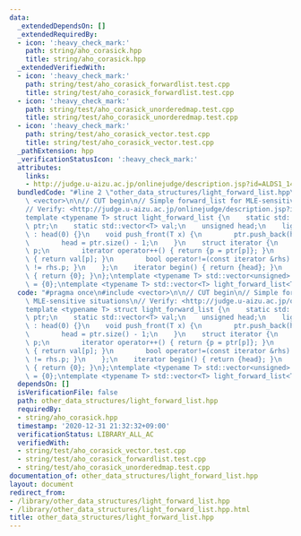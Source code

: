 ```yaml
---
data:
  _extendedDependsOn: []
  _extendedRequiredBy:
  - icon: ':heavy_check_mark:'
    path: string/aho_corasick.hpp
    title: string/aho_corasick.hpp
  _extendedVerifiedWith:
  - icon: ':heavy_check_mark:'
    path: string/test/aho_corasick_forwardlist.test.cpp
    title: string/test/aho_corasick_forwardlist.test.cpp
  - icon: ':heavy_check_mark:'
    path: string/test/aho_corasick_unorderedmap.test.cpp
    title: string/test/aho_corasick_unorderedmap.test.cpp
  - icon: ':heavy_check_mark:'
    path: string/test/aho_corasick_vector.test.cpp
    title: string/test/aho_corasick_vector.test.cpp
  _pathExtension: hpp
  _verificationStatusIcon: ':heavy_check_mark:'
  attributes:
    links:
    - http://judge.u-aizu.ac.jp/onlinejudge/description.jsp?id=ALDS1_14_D>
  bundledCode: "#line 2 \"other_data_structures/light_forward_list.hpp\"\n#include\
    \ <vector>\n\n// CUT begin\n// Simple forward_list for MLE-sensitive situations\n\
    // Verify: <http://judge.u-aizu.ac.jp/onlinejudge/description.jsp?id=ALDS1_14_D>\n\
    template <typename T> struct light_forward_list {\n    static std::vector<unsigned>\
    \ ptr;\n    static std::vector<T> val;\n    unsigned head;\n    light_forward_list()\
    \ : head(0) {}\n    void push_front(T x) {\n        ptr.push_back(head), val.push_back(x);\n\
    \        head = ptr.size() - 1;\n    }\n    struct iterator {\n        unsigned\
    \ p;\n        iterator operator++() { return {p = ptr[p]}; }\n        T &operator*()\
    \ { return val[p]; }\n        bool operator!=(const iterator &rhs) { return p\
    \ != rhs.p; }\n    };\n    iterator begin() { return {head}; }\n    iterator end()\
    \ { return {0}; }\n};\ntemplate <typename T> std::vector<unsigned> light_forward_list<T>::ptr\
    \ = {0};\ntemplate <typename T> std::vector<T> light_forward_list<T>::val = {0};\n"
  code: "#pragma once\n#include <vector>\n\n// CUT begin\n// Simple forward_list for\
    \ MLE-sensitive situations\n// Verify: <http://judge.u-aizu.ac.jp/onlinejudge/description.jsp?id=ALDS1_14_D>\n\
    template <typename T> struct light_forward_list {\n    static std::vector<unsigned>\
    \ ptr;\n    static std::vector<T> val;\n    unsigned head;\n    light_forward_list()\
    \ : head(0) {}\n    void push_front(T x) {\n        ptr.push_back(head), val.push_back(x);\n\
    \        head = ptr.size() - 1;\n    }\n    struct iterator {\n        unsigned\
    \ p;\n        iterator operator++() { return {p = ptr[p]}; }\n        T &operator*()\
    \ { return val[p]; }\n        bool operator!=(const iterator &rhs) { return p\
    \ != rhs.p; }\n    };\n    iterator begin() { return {head}; }\n    iterator end()\
    \ { return {0}; }\n};\ntemplate <typename T> std::vector<unsigned> light_forward_list<T>::ptr\
    \ = {0};\ntemplate <typename T> std::vector<T> light_forward_list<T>::val = {0};\n"
  dependsOn: []
  isVerificationFile: false
  path: other_data_structures/light_forward_list.hpp
  requiredBy:
  - string/aho_corasick.hpp
  timestamp: '2020-12-31 21:32:32+09:00'
  verificationStatus: LIBRARY_ALL_AC
  verifiedWith:
  - string/test/aho_corasick_vector.test.cpp
  - string/test/aho_corasick_forwardlist.test.cpp
  - string/test/aho_corasick_unorderedmap.test.cpp
documentation_of: other_data_structures/light_forward_list.hpp
layout: document
redirect_from:
- /library/other_data_structures/light_forward_list.hpp
- /library/other_data_structures/light_forward_list.hpp.html
title: other_data_structures/light_forward_list.hpp
---
```

